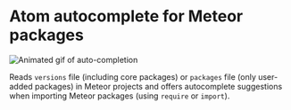 # Atom autocomplete for Meteor packages

![Animated gif of auto-completion](http://photog.jonathangoley.com/images/autocomplete-3.gif)


Reads `versions` file (including core packages) or `packages` file (only user-added packages) in Meteor projects and offers autocomplete suggestions when importing Meteor packages (using `require` or `import`).
